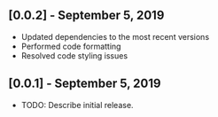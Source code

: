 ## [0.0.2] - September 5, 2019

* Updated dependencies to the most recent versions
* Performed code formatting
* Resolved code styling issues

## [0.0.1] - September 5, 2019

* TODO: Describe initial release.
